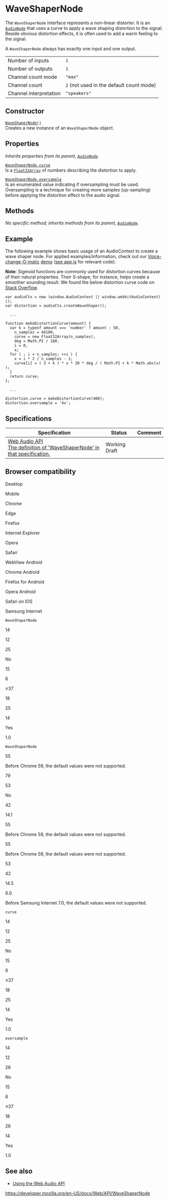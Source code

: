WaveShaperNode
==============

The `WaveShaperNode` interface represents a non-linear distorter. It is an [`AudioNode`](audionode) that uses a curve to apply a wave shaping distortion to the signal. Beside obvious distortion effects, it is often used to add a warm feeling to the signal.

A `WaveShaperNode` always has exactly one input and one output.

<table><tbody><tr class="odd"><td>Number of inputs</td><td><code>1</code></td></tr><tr class="even"><td>Number of outputs</td><td><code>1</code></td></tr><tr class="odd"><td>Channel count mode</td><td><code>"max"</code></td></tr><tr class="even"><td>Channel count</td><td><code>2</code> (not used in the default count mode)</td></tr><tr class="odd"><td>Channel interpretation</td><td><code>"speakers"</code></td></tr></tbody></table>

Constructor
-----------

[`WaveShaperNode()`](waveshapernode/waveshapernode)  
Creates a new instance of an `WaveShaperNode` object.

Properties
----------

*Inherits properties from its parent, [`AudioNode`](audionode)*.

[`WaveShaperNode.curve`](waveshapernode/curve)  
Is a [`Float32Array`](https://developer.mozilla.org/en-US/docs/Web/JavaScript/Reference/Global_Objects/Float32Array) of numbers describing the distortion to apply.

[`WaveShaperNode.oversample`](waveshapernode/oversample)  
Is an enumerated value indicating if oversampling must be used. Oversampling is a technique for creating more samples (up-sampling) before applying the distortion effect to the audio signal.

Methods
-------

*No specific method; inherits methods from its parent, [`AudioNode`](audionode)*.

Example
-------

The following example shows basic usage of an AudioContext to create a wave shaper node. For applied examples/information, check out our [Voice-change-O-matic](https://mdn.github.io/voice-change-o-matic/) [demo](https://mdn.github.io/voice-change-o-matic/) ([see app.js](https://github.com/mdn/voice-change-o-matic/blob/gh-pages/scripts/app.js) for relevant code).

**Note**: Sigmoid functions are commonly used for distortion curves because of their natural properties. Their S-shape, for instance, helps create a smoother sounding result. We found the below distortion curve code on [Stack Overflow](https://stackoverflow.com/questions/22312841/waveshaper-node-in-webaudio-how-to-emulate-distortion).

    var audioCtx = new (window.AudioContext || window.webkitAudioContext)();
    var distortion = audioCtx.createWaveShaper();

      ...

    function makeDistortionCurve(amount) {
      var k = typeof amount === 'number' ? amount : 50,
        n_samples = 44100,
        curve = new Float32Array(n_samples),
        deg = Math.PI / 180,
        i = 0,
        x;
      for ( ; i < n_samples; ++i ) {
        x = i * 2 / n_samples - 1;
        curve[i] = ( 3 + k ) * x * 20 * deg / ( Math.PI + k * Math.abs(x) );
      }
      return curve;
    };

      ...

    distortion.curve = makeDistortionCurve(400);
    distortion.oversample = '4x';

Specifications
--------------

<table><thead><tr class="header"><th>Specification</th><th>Status</th><th>Comment</th></tr></thead><tbody><tr class="odd"><td><a href="https://webaudio.github.io/web-audio-api/#waveshapernode">Web Audio API<br />
<span class="small">The definition of 'WaveShaperNode' in that specification.</span></a></td><td><span class="spec-wd">Working Draft</span></td><td></td></tr></tbody></table>

Browser compatibility
---------------------

Desktop

Mobile

Chrome

Edge

Firefox

Internet Explorer

Opera

Safari

WebView Android

Chrome Android

Firefox for Android

Opera Android

Safari on IOS

Samsung Internet

`WaveShaperNode`

14

12

25

No

15

6

≤37

18

25

14

Yes

1.0

`WaveShaperNode`

55

Before Chrome 59, the default values were not supported.

79

53

No

42

14.1

55

Before Chrome 59, the default values were not supported.

55

Before Chrome 59, the default values were not supported.

53

42

14.5

6.0

Before Samsung Internet 7.0, the default values were not supported.

`curve`

14

12

25

No

15

6

≤37

18

25

14

Yes

1.0

`oversample`

14

12

26

No

15

6

≤37

18

26

14

Yes

1.0

See also
--------

-   [Using the Web Audio API](web_audio_api/using_web_audio_api)

<a href="https://developer.mozilla.org/en-US/docs/Web/API/WaveShaperNode" class="_attribution-link">https://developer.mozilla.org/en-US/docs/Web/API/WaveShaperNode</a>
